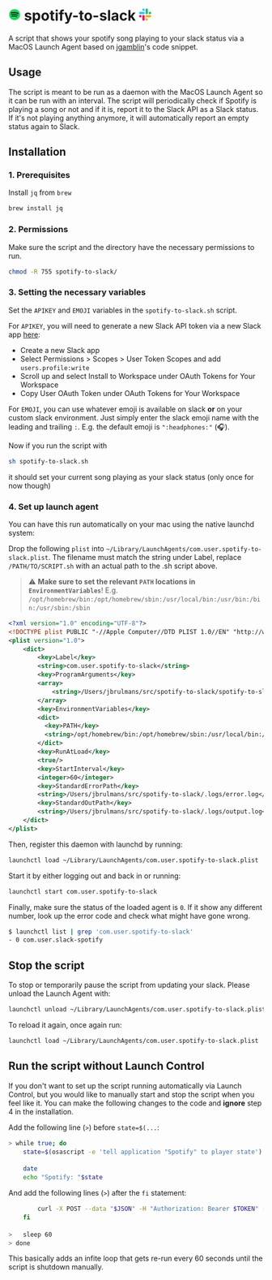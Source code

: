 # <img src="./docs/spotify.png"  width="24" height="24" alt="spotify logo"> spotify-to-slack <img src="./docs/slack.png"  width="24" height="24" alt="slack-logo">

A script that shows your spotify song playing to your slack status via a MacOS Launch Agent based on [jgamblin](https://gist.github.com/jgamblin)'s code snippet.

## Usage

The script is meant to be run as a daemon with the MacOS Launch Agent so it can be run with an interval. The script will periodically check if Spotify is playing a song or not and if it is, report it to the Slack API as a Slack status. If it's not playing anything anymore, it will automatically report an empty status again to Slack.

## Installation

### 1. Prerequisites

Install `jq` from `brew`

```bash
brew install jq
```

### 2. Permissions

Make sure the script and the directory have the necessary permissions to run.

```bash
chmod -R 755 spotify-to-slack/
```

### 3. Setting the necessary variables

Set the `APIKEY` and `EMOJI` variables in the `spotify-to-slack.sh` script.

For `APIKEY`, you will need to generate a new Slack API token via a new Slack app [here](https://api.slack.com/apps):

- Create a new Slack app
- Select Permissions > Scopes > User Token Scopes and add `users.profile:write`
- Scroll up and select Install to Workspace under OAuth Tokens for Your Workspace
- Copy User OAuth Token under OAuth Tokens for Your Workspace

For `EMOJI`, you can use whatever emoji is available on slack **or** on your custom slack environment. Just simply enter the slack emoji name with the leading and trailing `:`. E.g. the default emoji is `":headphones:"` (🎧).

Now if you run the script with

```bash
sh spotify-to-slack.sh
```

it should set your current song playing as your slack status (only once for now though)

### 4. Set up launch agent

You can have this run automatically on your mac using the native launchd system:

Drop the following `plist` into `~/Library/LaunchAgents/com.user.spotify-to-slack.plist`. The filename must match the string under Label, replace `/PATH/TO/SCRIPT.sh` with an actual path to the .sh script above.

> :warning: **Make sure to set the relevant `PATH` locations in `EnvironmentVariables`**! E.g. `/opt/homebrew/bin:/opt/homebrew/sbin:/usr/local/bin:/usr/bin:/bin:/usr/sbin:/sbin`

```xml
<?xml version="1.0" encoding="UTF-8"?>
<!DOCTYPE plist PUBLIC "-//Apple Computer//DTD PLIST 1.0//EN" "http://www.apple.com/DTDs/PropertyList-1.0.dtd">
<plist version="1.0">
    <dict>
        <key>Label</key>
        <string>com.user.spotify-to-slack</string>
        <key>ProgramArguments</key>
        <array>
            <string>/Users/jbrulmans/src/spotify-to-slack/spotify-to-slack.sh</string>
        </array>
        <key>EnvironmentVariables</key>
        <dict>
          <key>PATH</key>
          <string>/opt/homebrew/bin:/opt/homebrew/sbin:/usr/local/bin:/usr/bin:/bin:/usr/sbin:/sbin</string>
        </dict>
        <key>RunAtLoad</key>
        <true/>
        <key>StartInterval</key>
        <integer>60</integer>
        <key>StandardErrorPath</key>
        <string>/Users/jbrulmans/src/spotify-to-slack/.logs/error.log</string>
        <key>StandardOutPath</key>
        <string>/Users/jbrulmans/src/spotify-to-slack/.logs/output.log</string>
    </dict>
</plist>
```

Then, register this daemon with launchd by running:

```bash
launchctl load ~/Library/LaunchAgents/com.user.spotify-to-slack.plist
```

Start it by either logging out and back in or running:

```bash
launchctl start com.user.spotify-to-slack
```

Finally, make sure the status of the loaded agent is `0`. If it show any different number, look up the error code and check what might have gone wrong.

```bash
$ launchctl list | grep 'com.user.spotify-to-slack'
- 0 com.user.slack-spotify
```

## Stop the script

To stop or temporarily pause the script from updating your slack. Please unload the Launch Agent with:

```bash
launchctl unload ~/Library/LaunchAgents/com.user.spotify-to-slack.plist
```

To reload it again, once again run:

```bash
launchctl load ~/Library/LaunchAgents/com.user.spotify-to-slack.plist
```

## Run the script **without** Launch Control

If you don't want to set up the script running automatically via Launch Control, but you would like to manually start and stop the script when you feel like it. You can make the following changes to the code and **ignore** step 4 in the installation.

Add the following line (`>`) before `state=$(...`:

```bash
> while true; do
    state=$(osascript -e 'tell application "Spotify" to player state')

    date
    echo "Spotify: "$state
```

And add the following lines (`>`) after the `fi` statement:

```bash
        curl -X POST --data "$JSON" -H "Authorization: Bearer $TOKEN" -H "Content-Type: application/json; charset=utf-8" --silent -o /dev/null https://slack.com/api/users.profile.set | jq 'del(.profile)'
    fi

>   sleep 60
> done
```

This basically adds an infite loop that gets re-run every 60 seconds until the script is shutdown manually.
